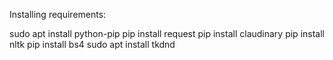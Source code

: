 Installing requirements:

sudo apt install python-pip
pip install request
pip install claudinary
pip install nltk
pip install bs4
sudo apt install tkdnd

